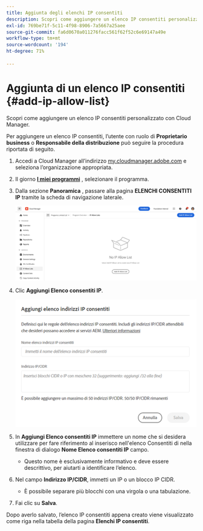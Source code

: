 ```yaml
---
title: Aggiunta degli elenchi IP consentiti
description: Scopri come aggiungere un elenco IP consentiti personalizzato con Cloud Manager.
exl-id: 769be71f-5c11-4f98-8906-7a5667a25aee
source-git-commit: fa6d0670a011276facc561f62f52c6e69147a49e
workflow-type: tm+mt
source-wordcount: '194'
ht-degree: 71%

---
```



# Aggiunta di un elenco IP consentiti {#add-ip-allow-list}

Scopri come aggiungere un elenco IP consentiti personalizzato con Cloud Manager.

Per aggiungere un elenco IP consentiti, l’utente con ruolo di **Proprietario business** o **Responsabile della distribuzione** può seguire la procedura riportata di seguito.

1. Accedi a Cloud Manager all’indirizzo [my.cloudmanager.adobe.com](https://my.cloudmanager.adobe.com/) e seleziona l’organizzazione appropriata.

1. Il giorno **[I miei programmi](/help/implementing/cloud-manager/navigation.md#my-programs)** , selezionare il programma.

1. Dalla sezione **Panoramica** , passare alla pagina **ELENCHI CONSENTITI IP** tramite la scheda di navigazione laterale.

   ![Opzione elenchi IP consentiti nel pannello laterale](/help/implementing/cloud-manager/assets/ip-allow-list/ip-allow-list-create.png)

1. Clic **Aggiungi Elenco consentiti IP**.

   ![Finestra di dialogo Aggiungi elenco IP consentiti](/help/implementing/cloud-manager/assets/ip-allow-list/ip-allow-list-create02.png)

1. In **Aggiungi Elenco consentiti IP** immettere un nome che si desidera utilizzare per fare riferimento al inserisco nell&#39;elenco Consentiti di nella finestra di dialogo **Nome Elenco consentiti IP** campo.

   * Questo nome è esclusivamente informativo e deve essere descrittivo, per aiutarti a identificare l’elenco.

1. Nel campo **Indirizzo IP/CIDR**, immetti un IP o un blocco IP CIDR.

   * È possibile separare più blocchi con una virgola o una tabulazione.

1. Fai clic su **Salva**.

Dopo averlo salvato, l’elenco IP consentiti appena creato viene visualizzato come riga nella tabella della pagina **Elenchi IP consentiti**.

